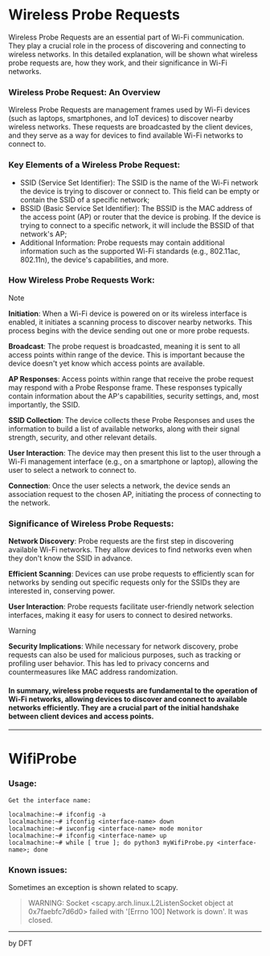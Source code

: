 # Wireless Probe Requests

Wireless Probe Requests are an essential part of Wi-Fi communication. They play a crucial role in the process of discovering and connecting to wireless networks. In this detailed explanation, will be shown what wireless probe requests are, how they work, and their significance in Wi-Fi networks.

### Wireless Probe Request: An Overview

Wireless Probe Requests are management frames used by Wi-Fi devices (such as laptops, smartphones, and IoT devices) to discover nearby wireless networks. These requests are broadcasted by the client devices, and they serve as a way for devices to find available Wi-Fi networks to connect to.

### Key Elements of a Wireless Probe Request:

 * SSID (Service Set Identifier): The SSID is the name of the Wi-Fi network the device is trying to discover or connect to. This field can be empty or contain the SSID of a specific network;
 * BSSID (Basic Service Set Identifier): The BSSID is the MAC address of the access point (AP) or router that the device is probing. If the device is trying to connect to a specific network, it will include the BSSID of that network's AP;
 * Additional Information: Probe requests may contain additional information such as the supported Wi-Fi standards (e.g., 802.11ac, 802.11n), the device's capabilities, and more.

### How Wireless Probe Requests Work:

> [!NOTE]
> **Initiation**: When a Wi-Fi device is powered on or its wireless interface is enabled, it initiates a scanning process to discover nearby networks. This process begins with the device sending out one or more probe requests.
>
> **Broadcast**: The probe request is broadcasted, meaning it is sent to all access points within range of the device. This is important because the device doesn't yet know which access points are available.
>
> **AP Responses**: Access points within range that receive the probe request may respond with a Probe Response frame. These responses typically contain information about the AP's capabilities, security settings, and, most importantly, the SSID.
>
> **SSID Collection**: The device collects these Probe Responses and uses the information to build a list of available networks, along with their signal strength, security, and other relevant details.
>
> **User Interaction**: The device may then present this list to the user through a Wi-Fi management interface (e.g., on a smartphone or laptop), allowing the user to select a network to connect to.
>
> **Connection**: Once the user selects a network, the device sends an association request to the chosen AP, initiating the process of connecting to the network.


### Significance of Wireless Probe Requests:

**Network Discovery**: Probe requests are the first step in discovering available Wi-Fi networks. They allow devices to find networks even when they don't know the SSID in advance.

**Efficient Scanning**: Devices can use probe requests to efficiently scan for networks by sending out specific requests only for the SSIDs they are interested in, conserving power.

**User Interaction**: Probe requests facilitate user-friendly network selection interfaces, making it easy for users to connect to desired networks.

> [!WARNING]
> **Security Implications**: While necessary for network discovery, probe requests can also be used for malicious purposes, such as tracking or profiling user behavior. This has led to privacy concerns and countermeasures like MAC address randomization.

#### In summary, wireless probe requests are fundamental to the operation of Wi-Fi networks, allowing devices to discover and connect to available networks efficiently. They are a crucial part of the initial handshake between client devices and access points.
----

# WifiProbe
 
### Usage:

```
Get the interface name:

localmachine:~# ifconfig -a
localmachine:~# ifconfig <interface-name> down
localmachine:~# iwconfig <interface-name> mode monitor
localmachine:~# ifconfig <interface-name> up
localmachine:~# while [ true ]; do python3 myWifiProbe.py <interface-name>; done

```

### Known issues:

Sometimes an exception is shown related to scapy.

> WARNING: Socket <scapy.arch.linux.L2ListenSocket object at 0x7faebfc7d6d0> failed with '[Errno 100] Network is down'. It was closed.

---

by DFT
